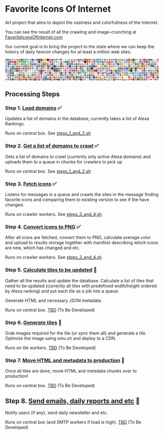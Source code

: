 # Favorite Icons Of Internet

Art project that aims to depict the vastness and colorfullness of the internet.

You can see the result of all the crawling and image-crunching at [FavoriteIconsOfInternet.com](http://www.favoriteiconsofinternet.com/)

Our current goal is to bring the project to the state where we can keep the history of daily favicon changes for at least a million web sites.

![Favorite Icons](favicons-project-illustration.png)

## Processing Steps

### Step 1. [Load domains](https://github.com/Favorite-Icons-Of-Internet/Favorite-Icons-Of-Internet/issues/2)  :white_check_mark:

Updates a list of domains in the database, currently takes a list of Alexa Rankings.

Runs on central box. See [steps_1_and_2.sh](https://github.com/sergeychernyshev/Favorite-Icons-Of-Internet/blob/master/steps_1_and_2.sh)

### Step 2. [Get a list of domains to crawl](https://github.com/Favorite-Icons-Of-Internet/Favorite-Icons-Of-Internet/issues/3)  :white_check_mark:

Gets a list of domains to crawl (currently only active Alexa domains) and uploads them to a queue in chunks for crawlers to pick up

Runs on central box. See [steps_1_and_2.sh](https://github.com/sergeychernyshev/Favorite-Icons-Of-Internet/blob/master/steps_1_and_2.sh)

### Step 3. [Fetch icons](https://github.com/Favorite-Icons-Of-Internet/Favorite-Icons-Of-Internet/issues/1)  :white_check_mark:

Listens for messages in a queue and crawls the sites in the message finding favorite icons and comparing them to existing version to see if the have changed.

Runs on crawler workers. See [steps_3_and_4.sh](https://github.com/sergeychernyshev/Favorite-Icons-Of-Internet/blob/master/steps_3_and_4.sh)

### Step 4. [Convert icons to PNG](https://github.com/Favorite-Icons-Of-Internet/Favorite-Icons-Of-Internet/issues/4)  :white_check_mark:

After all icons are fetched, convert them to PNG, calculate average color and upload to results storage together with manifest describing which icons are new, which has changed and etc.

Runs on crawler workers. See [steps_3_and_4.sh](https://github.com/sergeychernyshev/Favorite-Icons-Of-Internet/blob/master/steps_3_and_4.sh)

### Step 5. [Calculate tiles to be updated](https://github.com/Favorite-Icons-Of-Internet/Favorite-Icons-Of-Internet/issues/4) :red_circle:

Gather all the results and update the database. Calculate a list of tiles that need to be updated (currently all tiles with predefined width/height ordered by Alexa ranking) and put each tile as a job into a queue.

Generate HTML and necessary JSON metadata.

Runs on central box. [TBD](https://github.com/Favorite-Icons-Of-Internet/Favorite-Icons-Of-Internet/issues/4) (To Be Developed)

### Step 6. [Generate tiles](https://github.com/Favorite-Icons-Of-Internet/Favorite-Icons-Of-Internet/issues/6) :red_circle:

Grab images required for the tile (or sync them all) and generate a tile. Optimize the image using smu.sh and deploy to a CDN.

Runs on tile workers. [TBD](https://github.com/Favorite-Icons-Of-Internet/Favorite-Icons-Of-Internet/issues/6) (To Be Developed)

### Step 7. [Move HTML and metadata to production](https://github.com/Favorite-Icons-Of-Internet/Favorite-Icons-Of-Internet/issues/7) :red_circle:

Once all tiles are done, move HTML and metadata chunks over to production!

Runs on central box. [TBD](https://github.com/Favorite-Icons-Of-Internet/Favorite-Icons-Of-Internet/issues/7) (To Be Developed)

## Step 8. [Send emails, daily reports and etc](https://github.com/Favorite-Icons-Of-Internet/Favorite-Icons-Of-Internet/issues/8) :red_circle:

Notify users (if any), send daily newsletter and etc.

Runs on central box (and SMTP workers if load is high). [TBD](https://github.com/Favorite-Icons-Of-Internet/Favorite-Icons-Of-Internet/issues/8) (To Be Developed)

